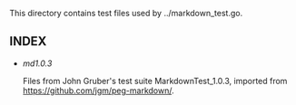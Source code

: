 This directory contains test files used by ../markdown_test.go.

## INDEX

*	*md1.0.3*

	Files from John Gruber's test suite MarkdownTest_1.0.3,
	imported from https://github.com/jgm/peg-markdown/.
